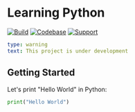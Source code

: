 # Learning Python

[![Build](https://img.shields.io/github/actions/workflow/status/frictionlessdata/learning-python/general.yaml?branch=main)](https://github.com/frictionlessdata/learning-python/actions)
[![Codebase](https://img.shields.io/badge/codebase-github-brightgreen)](https://github.com/frictionlessdata/learning-python)
[![Support](https://img.shields.io/badge/support-discord-brightgreen)](https://discord.com/channels/695635777199145130/695635777199145133)

```yaml remark
type: warning
text: This project is under development
```

## Getting Started

Let's print "Hello World" in Python:

```python script
print("Hello World")
```
